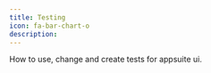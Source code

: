 ```yaml
---
title: Testing
icon: fa-bar-chart-o
description:
---
```


How to use, change and create tests for appsuite ui.
